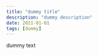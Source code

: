 ```yaml
---
title: "dummy title"
description: "dummy description"
date: 2021-01-01
tags: [dummy]
---
```


dummy text

